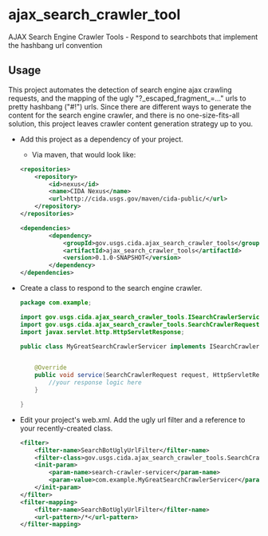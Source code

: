 # ajax_search_crawler_tool
AJAX Search Engine Crawler Tools - Respond to searchbots that implement the hashbang url convention

## Usage

This project automates the detection of search engine ajax crawling requests, and the mapping of the ugly "?\_escaped\_fragment\_=..." urls to pretty hashbang ("#!") urls. Since there are different ways to generate the content for the search engine crawler, and there is no one-size-fits-all solution, this project leaves crawler content generation strategy up to you.

 * Add this project as a dependency of your project.
   * Via maven, that would look like:
	```xml
    <repositories>
        <repository>
            <id>nexus</id>
            <name>CIDA Nexus</name>
            <url>http://cida.usgs.gov/maven/cida-public/</url>
        </repository>
    </repositories>

	<dependencies>
	    	<dependency>
	    		<groupId>gov.usgs.cida.ajax_search_crawler_tools</groupId>
	    		<artifactId>ajax_search_crawler_tools</artifactId>
	    		<version>0.1.0-SNAPSHOT</version>
	    	</dependency>
	</dependencies>
	```
 * Create a class to respond to the search engine crawler.
	```java
	package com.example;

	import gov.usgs.cida.ajax_search_crawler_tools.ISearchCrawlerServicer;
	import gov.usgs.cida.ajax_search_crawler_tools.SearchCrawlerRequest;
	import javax.servlet.http.HttpServletResponse;

	public class MyGreatSearchCrawlerServicer implements ISearchCrawlerServicer {


		@Override
		public void service(SearchCrawlerRequest request, HttpServletResponse response) {
			//your response logic here
		}
	
	}
	```
 * Edit your project's web.xml. Add the ugly url filter and a reference to your recently-created class.

	```xml
    <filter>
        <filter-name>SearchBotUglyUrlFilter</filter-name>
        <filter-class>gov.usgs.cida.ajax_search_crawler_tools.SearchCrawlerUglyUrlFilter</filter-class>
        <init-param>
            <param-name>search-crawler-servicer</param-name>
            <param-value>com.example.MyGreatSearchCrawlerServicer</param-value>
        </init-param>
    </filter>
    <filter-mapping>
        <filter-name>SearchBotUglyUrlFilter</filter-name>
        <url-pattern>/*</url-pattern>
    </filter-mapping>
	```

